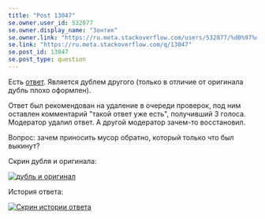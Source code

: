 ```yaml
---
title: "Post 13047"
se.owner.user_id: 532877
se.owner.display_name: "Зонтик"
se.owner.link: "https://ru.meta.stackoverflow.com/users/532877/%d0%97%d0%be%d0%bd%d1%82%d0%b8%d0%ba"
se.link: "https://ru.meta.stackoverflow.com/q/13047"
se.post_id: 13047
se.post_type: question
---
```

<p>Есть <a href="https://ru.stackoverflow.com/a/1505060/532877">ответ</a>. Является дублем другого (только в отличие от оригинала дубль плохо оформлен).</p>
<p>Ответ был рекомендован на удаление в очереди проверок, под ним оставлен комментарий &quot;такой ответ уже есть&quot;, получивший 3 голоса. Модератор удалил ответ. А другой модератор зачем-то восстановил.</p>
<p>Вопрос: зачем приносить мусор обратно, который только что был выкинут?</p>
<p>Скрин дубля и оригинала:</p>
<p><a href="https://i.stack.imgur.com/ISRLU.png" rel="nofollow noreferrer"><img src="https://i.stack.imgur.com/ISRLU.png" alt="дубль и оригинал" /></a></p>
<p>История ответа:</p>
<p><a href="https://i.stack.imgur.com/U5k67.png" rel="nofollow noreferrer"><img src="https://i.stack.imgur.com/U5k67.png" alt="Скрин истории ответа" /></a></p>
